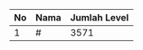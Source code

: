 | No | Nama            | Jumlah Level |
|----|-----------------|--------------|
| 1  | #    |    3571        |
